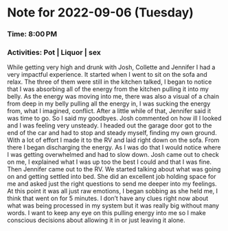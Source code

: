 # Note for 2022-09-06 (Tuesday)
### Time: 8:00 PM
### Activities: Pot | Liquor | sex

While getting very high and drunk with Josh, Collette and Jennifer I had a very impactful experience. It started when I went to sit on the sofa and relax. The three of them were still in the kitchen talked, I began to notice that I was absorbing all of the energy from the kitchen pulling it into my belly. As the energy was moving into me, there was also a visual of a chain from deep in my belly pulling all the energy in, I was sucking the energy from, what I imagined, conflict. After a little while of that, Jennifer said it was time to go. So I said my goodbyes. Josh commented on how ill I looked and I was feeling very unsteady. I headed out the garage door got to the end of the car and had to stop and steady myself, finding my own ground. With a lot of effort I made it to the RV and laid right down on the sofa. From there I began discharging the energy. As I was do that I would notice where I was getting overwhelmed and had to slow down. Josh came out to check on me, I explained what I was up too the best I could and that I was fine.   Then Jennifer came out to the RV. We started talking about what was going on and getting settled into bed. She did an excellent job holding space for me and asked just the right questions to send me deeper into my feelings. At this point it was all just raw emotions, I began sobbing as she held me, I think that went on for 5 minutes.   I don’t have any clues right now about what was being processed in my system but it was really big without many words.   I want to keep any eye on this pulling energy into me so I make conscious decisions about allowing it in or just leaving it alone.

